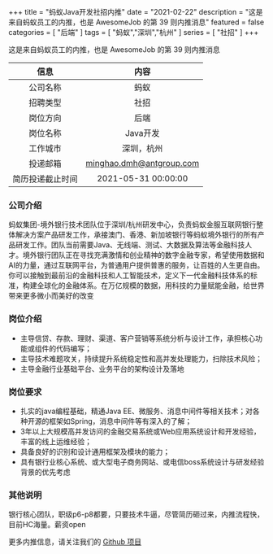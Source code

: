 +++
title = "蚂蚁Java开发社招内推"
date = "2021-02-22"
description = "这是来自蚂蚁员工的内推，也是 AwesomeJob 的第 39 则内推消息"
featured = false
categories = [
    "后端"
]
tags = [
    "蚂蚁","深圳","杭州"
]
series = [
    "社招"
]
+++

这是来自蚂蚁员工的内推，也是 AwesomeJob 的第 39 则内推消息
<!--more-->

| 信息 | 内容 |
| :-----:| :----: |
| 公司名称 | 蚂蚁 |
| 招聘类型 | 社招 |
| 岗位方向 | 后端 |
| 岗位名称 | Java开发 |
| 工作城市 | 深圳，杭州 |
| 投递邮箱 | minghao.dmh@antgroup.com |
| 简历投递截止时间 | 2021-05-31 00:00:00 |

### 公司介绍

蚂蚁集团-境外银行技术团队位于深圳/杭州研发中心，负责蚂蚁金服互联网银行整体解决方案产品研发工作，承接澳门、香港、新加坡银行等蚂蚁境外银行的所有产品研发工作。团队当前需要Java、无线端、测试、大数据及算法等金融科技人才。境外银行团队正在寻找充满激情和创业精神的数字金融专家，希望使用数据和AI的力量，通过互联网平台，为普通用户提供普惠的服务，让百姓的人生更自由。你可以接触到最前沿的金融科技和人工智能技术，定义下一代金融科技体系的标准，构建全球化的金融体系。在万亿规模的数据，用科技的力量赋能金融，给世界带来更多微小而美好的改变

### 岗位介绍

-  主导信贷、存款、理财、渠道、客户营销等系统分析与设计工作，承担核心功能或组件的代码编写；
-  主导技术难题攻关，持续提升系统稳定性和高并发处理能力，扫除技术风险；
-  主导金融行业基础平台、业务平台的架构设计及落地

### 岗位要求

-  扎实的java编程基础，精通Java EE、微服务、消息中间件等相关技术；对各种开源的框架如Spring，消息中间件等有深入的了解；
-  3年以上大规模高并发访问的金融交易系统或Web应用系统设计和开发经验，丰富的线上运维经验；
-  具备良好的识别和设计通用框架及模块的能力；
-  具有银行业核心系统、或大型电子商务网站、或电信boss系统设计与研发经验背景的优先考虑

### 其他说明

银行核心团队，职级p6-p8都要，只要技术牛逼，尽管简历砸过来，内推流程快，目前HC海量。薪资open

更多内推信息，请关注我们的 [Github 项目](https://github.com/Dikea/AwesomeJob)

